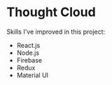 # Thought Cloud
Skills I've improved in this project:
* React.js
* Node.js
* Firebase
* Redux
* Material UI

